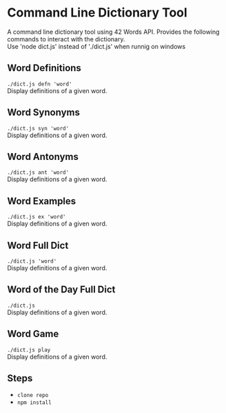 # Command Line Dictionary Tool
A command line dictionary tool using 42 Words API. Provides the following commands to interact with the dictionary.<br/>
Use 'node dict.js' instead of './dict.js' when runnig on windows

## Word Definitions
`./dict.js defn 'word'`<br/>
Display definitions of a given word.

## Word Synonyms
`./dict.js syn 'word'`<br/>
Display definitions of a given word.

## Word Antonyms
`./dict.js ant 'word'`<br/>
Display definitions of a given word.

## Word Examples
`./dict.js ex 'word'`<br/>
Display definitions of a given word.

## Word Full Dict
`./dict.js 'word'`<br/>
Display definitions of a given word.

## Word of the Day Full Dict
`./dict.js`<br/>
Display definitions of a given word.

## Word Game
`./dict.js play`<br/>
Display definitions of a given word.

## Steps
- `clone repo`
- `npm install`